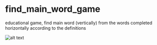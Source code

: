 # find_main_word_game
educational game, find main word (vertically) from the words completed horizontally according to the definitions 

![alt text](https://raw.githubusercontent.com/florincatalin/find_main_word_game/main/find%20main%20word.gif?raw=true)

